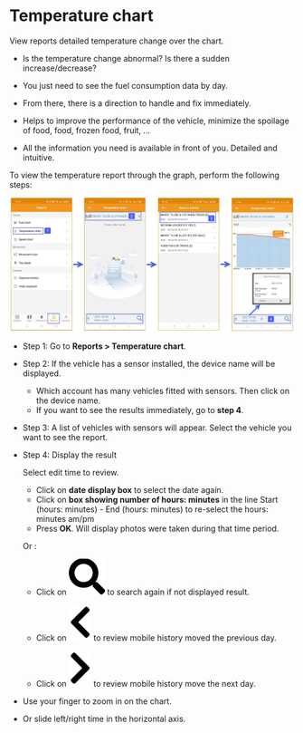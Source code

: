 # Temperature chart

View reports detailed temperature change over the chart.
- Is the temperature change abnormal? Is there a sudden increase/decrease?
- You just need to see the fuel consumption data by day.

- From there, there is a direction to handle and fix immediately.

- Helps to improve the performance of the vehicle, minimize the spoilage of food, food, frozen food, fruit, ...
- All the information you need is available in front of you. Detailed and intuitive.

To view the temperature report through the graph, perform the following steps:

<span style="display:block;text-align:center">![Interface Web](/docs/assets/images/web-english/gotrack365-el/report/temperature-chart-all.jpg)

- Step 1: Go to **Reports > Temperature chart**.

- Step 2: If the vehicle has a sensor installed, the device name will be displayed.
  - Which account has many vehicles fitted with sensors. Then click on the device name.
  - If you want to see the results immediately, go to **step 4**.

- Step 3: A list of vehicles with sensors will appear. Select the vehicle you want to see the report.

- Step 4: Display the result

  Select edit time to review.
    - Click on **date display box** to select the date again.
    - Click on **box showing number of hours: minutes** in the line Start (hours: minutes) - End (hours: minutes) to re-select the hours: minutes am/pm
    - Press **OK**. Will display photos were taken during that time period.

  Or :


  - Click on <span class="icon-left svg-filter-blue1">![Ok](/docs/assets/images/web-interface/icon/SVG/search.svg) to search again if not displayed result.

  - Click on <span class="icon-left svg-filter-blue1">![Ok](/docs/assets/images/web-interface/icon/SVG/chevron-left.svg) to review mobile history moved the previous day.

  - Click on <span class="icon-left svg-filter-blue1">![Ok](/docs/assets/images/web-interface/icon/SVG/chevron-right.svg) to review mobile history move the next day.
  

- Use your finger to zoom in on the chart.
- Or slide left/right time in the horizontal axis.